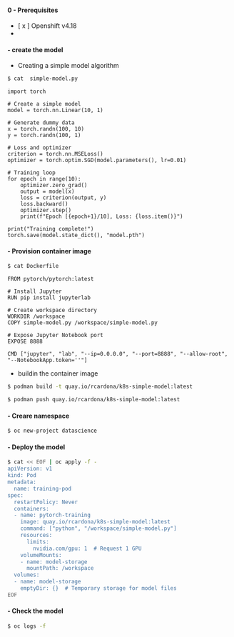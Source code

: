 #### 0 - Prerequisites

- [ x ] Openshift v4.18
- 

#### - create the model

- Creating a simple model algorithm
```bash
$ cat  simple-model.py
```

```text
import torch

# Create a simple model
model = torch.nn.Linear(10, 1)

# Generate dummy data
x = torch.randn(100, 10)
y = torch.randn(100, 1)

# Loss and optimizer
criterion = torch.nn.MSELoss()
optimizer = torch.optim.SGD(model.parameters(), lr=0.01)

# Training loop
for epoch in range(10):
    optimizer.zero_grad()
    output = model(x)
    loss = criterion(output, y)
    loss.backward()
    optimizer.step()
    print(f"Epoch [{epoch+1}/10], Loss: {loss.item()}")

print("Training complete!")
torch.save(model.state_dict(), "model.pth")
```

#### - Provision container image

```bash
$ cat Dockerfile
```

```text
FROM pytorch/pytorch:latest

# Install Jupyter
RUN pip install jupyterlab

# Create workspace directory
WORKDIR /workspace
COPY simple-model.py /workspace/simple-model.py

# Expose Jupyter Notebook port
EXPOSE 8888

CMD ["jupyter", "lab", "--ip=0.0.0.0", "--port=8888", "--allow-root", "--NotebookApp.token=''"]
```

- buildin the container image
```bash
$ podman build -t quay.io/rcardona/k8s-simple-model:latest
```

```bash
$ podman push quay.io/rcardona/k8s-simple-model:latest
```


#### - Creare namespace
```bash
$ oc new-project datascience
```

#### - Deploy the model
```bash
$ cat << EOF | oc apply -f -
apiVersion: v1
kind: Pod
metadata:
  name: training-pod
spec:
  restartPolicy: Never
  containers:
  - name: pytorch-training
    image: quay.io/rcardona/k8s-simple-model:latest
    command: ["python", "/workspace/simple-model.py"]
    resources:
      limits:
        nvidia.com/gpu: 1  # Request 1 GPU
    volumeMounts:
    - name: model-storage
      mountPath: /workspace
  volumes:
  - name: model-storage
    emptyDir: {}  # Temporary storage for model files
EOF
```

#### - Check the model
```bash
$ oc logs -f 
```